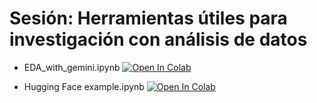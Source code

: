 # Sesión: Herramientas útiles para investigación con análisis de datos

 
+ EDA_with_gemini.ipynb [![Open In Colab](https://colab.research.google.com/assets/colab-badge.svg)](https://colab.research.google.com/github/fsansegundo/Herramientas_IA_analisis_datos/blob/main/EDA_with_gemini.ipynb)

+ Hugging Face example.ipynb [![Open In Colab](https://colab.research.google.com/assets/colab-badge.svg)](https://colab.research.google.com/github/fsansegundo/Herramientas_IA_analisis_datos/blob/main/HuggingFace_Example.ipynb)



